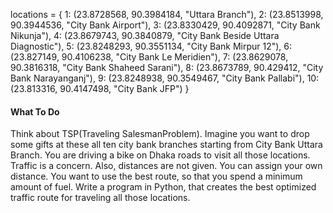 locations = {
    1: (23.8728568, 90.3984184, "Uttara Branch"),
    2: (23.8513998, 90.3944536, "City Bank Airport"),
    3: (23.8330429, 90.4092871, "City Bank Nikunja"),
    4: (23.8679743, 90.3840879, "City Bank Beside Uttara Diagnostic"),
    5: (23.8248293, 90.3551134, "City Bank Mirpur 12"),
    6: (23.827149, 90.4106238, "City Bank Le Meridien"),
    7: (23.8629078, 90.3816318, "City Bank Shaheed Sarani"),
    8: (23.8673789, 90.429412, "City Bank Narayanganj"),
    9: (23.8248938, 90.3549467, "City Bank Pallabi"),
    10: (23.813316, 90.4147498, "City Bank JFP")
}

#### What To Do
Think about TSP(Traveling SalesmanProblem). Imagine you want to drop some gifts at these all ten city bank branches starting from City Bank Uttara Branch. You are driving a bike on Dhaka roads to visit all those locations. Traffic is a concern. Also, distances are not given. You can assign your own distance. You want to use the best route, so that you spend a minimum amount of fuel. Write a program in Python, that creates the best optimized traffic route for traveling all those locations.
